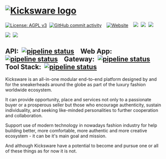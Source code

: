 # [![Kicksware logo][]][Kicksware]

[![License: AGPL v3](https://img.shields.io/badge/License-AGPL%20v3-blue.svg)](https://www.gnu.org/licenses/agpl-3.0)&nbsp;
[![GitHub commit activity](https://img.shields.io/github/commit-activity/m/timoth-y/kicksware-api)](https://github.com/timoth-y/kicksware-api/pulse)&nbsp;&nbsp;&nbsp;
[![Website](https://img.shields.io/website?down_message=unavailable&up_color=teal&up_message=kicksware.com%20%7C%20online&url=https%3A%2F%2Fkicksware.com)](https://kicksware.com)&nbsp;&nbsp;&nbsp;
[![](https://img.shields.io/badge/Code-Golang-informational?style=flat&logo=go&logoColor=white&color=6AD7E5)](https://golang.org)&nbsp;
[![](https://img.shields.io/badge/Code-C%23-informational?style=flat&logo=c-sharp&logoColor=white&color=1E9E25)](https://dotnet.microsoft.com/apps/aspnet)&nbsp;
[![](https://img.shields.io/badge/Code-JavaScript-informational?style=flat&logo=javascript&logoColor=white&color=F7E018)](https://jamstack.org)&nbsp;&nbsp;&nbsp;

[![](https://img.shields.io/badge/DevOps-Kubernetes-informational?style=flat&logo=kubernetes&logoColor=white&color=316DE6)](https://kubernetes.io)&nbsp;
[![](https://img.shields.io/badge/CI-Gitlab_CE-informational?style=flat&logo=gitlab&logoColor=white&color=FCA326)](https://ci.kicksware.com/kicksware/kicksware-platform)&nbsp;&nbsp;&nbsp;

**API:** &nbsp;[![pipeline status](https://ci.kicksware.com/kicksware/api/badges/master/pipeline.svg)](https://ci.kicksware.com/kicksware/api/-/commits/master)&nbsp;&nbsp;&nbsp;
**Web App:** &nbsp;[![pipeline status](https://ci.kicksware.com/kicksware/web-app/badges/master/pipeline.svg)](https://ci.kicksware.com/kicksware/web-app/-/commits/master)&nbsp;&nbsp;&nbsp;
**Gateway:** &nbsp;[![pipeline status](https://ci.kicksware.com/kicksware/gateway/badges/master/pipeline.svg)](https://ci.kicksware.com/kicksware/gateway/-/commits/master)&nbsp;&nbsp;&nbsp;
**Tool Stack:** &nbsp;[![pipeline status](https://ci.kicksware.com/kicksware/tool-stack/badges/master/pipeline.svg)](https://ci.kicksware.com/kicksware/tool-stack/-/commits/master)&nbsp;&nbsp;&nbsp;
---
Kicksware is an all-in-one modular end-to-end platform designed by and for the sneakerheads around the globe as part of the luxury fashion worldwide ecosystem.

It can provide opportunity, place and services not only to a passionate buyer or a prosperous seller but those who encourage authenticity, sustain individuality, and seeking like-minded personalities to further cooperation and collaboration.

Support use of modern technology in nowadays fashion industry for help building better, more comfortable, more authentic and more creative ecosystem - it can be it's main goal and mission.

And although Kicksware have a potential to become and pursue one or all of these things as for now it is not.




[Kicksware logo]: https://ci.kicksware.com/kicksware/kicksware-platform/-/raw/master/kicsware-badge.png
[Kicksware]: https://kicksware.com
